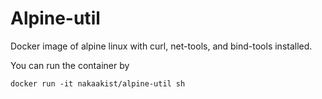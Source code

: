 # Alpine-util
Docker image of alpine linux with curl, net-tools, and bind-tools installed.

You can run the container by
```
docker run -it nakaakist/alpine-util sh
```
